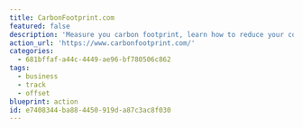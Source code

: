 ```yaml
---
title: CarbonFootprint.com
featured: false
description: 'Measure you carbon footprint, learn how to reduce your consumption, offset your impact, communicate, and comply.'
action_url: 'https://www.carbonfootprint.com/'
categories:
  - 681bffaf-a44c-4449-ae96-bf780506c862
tags:
  - business
  - track
  - offset
blueprint: action
id: e7408344-ba88-4450-919d-a87c3ac8f030
---
```

